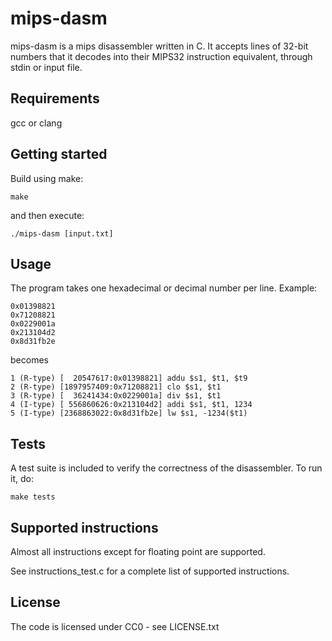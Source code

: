 # mips-dasm
mips-dasm is a mips disassembler written in C. It accepts lines of 32-bit numbers
that it decodes into their MIPS32 instruction equivalent, through stdin or input file.

## Requirements
gcc or clang

## Getting started
Build using make:

    make


and then execute:

    ./mips-dasm [input.txt]

## Usage
The program takes one hexadecimal or decimal number per line. Example:

    0x01398821
    0x71208821
    0x0229001a
    0x213104d2
    0x8d31fb2e

becomes

    1 (R-type) [  20547617:0x01398821] addu $s1, $t1, $t9
    2 (R-type) [1897957409:0x71208821] clo $s1, $t1
    3 (R-type) [  36241434:0x0229001a] div $s1, $t1
    4 (I-type) [ 556860626:0x213104d2] addi $s1, $t1, 1234
    5 (I-type) [2368863022:0x8d31fb2e] lw $s1, -1234($t1)

## Tests
A test suite is included to verify the correctness of the disassembler.
To run it, do:

    make tests

## Supported instructions
Almost all instructions except for floating point are supported.

See instructions_test.c for a complete list of supported instructions.

## License
The code is licensed under CC0 - see LICENSE.txt
